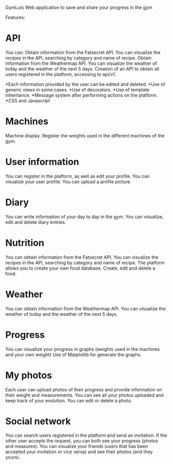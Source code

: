 GymLuis
Web application to save and share your progress in the gym

Features:

API
===
You can:
  Obtain information from the Fatsecret API. You can visualize the recipes in the API, searching by category and name of recipe.
  Obtain information from the Weathermap API. You can visualize the weather of today and the weather of the next 5 days.
Creation of an API to obtain all users registered in the platform, accessing to api/v1.

*Each information provided by the user can be edited and deleted.
*Use of generic views in some cases.
*Use of decorators.
*Use of template inheritance.
*Message system after performing actions on the platform.
*CSS and Javascript

Machines
========
Machine display.
Register the weights used in the different machines of the gym.
  
User information
================
You can register in the platform, as well as edit your profile.
You can visualize your user profile.
You can upload a profile picture.

Diary
=====
You can write information of your day to day in the gym.
You can visualize, edit and delete diary entries.

Nutrition
=========
You can obtain information from the Fatsecret API. You can visualize the recipes in the API, searching by category and name of recipe.
The platform allows you to create your own food database.
Create, edit and delete a food.

Weather
=======
You can obtain information from the Weathermap API. You can visualize the weather of today and the weather of the next 5 days.

Progress
========
You can visualize your progress in graphs (weights used in the machines and your own weight)
Use of Matplotlib for generate the graphs.

My photos
=========
Each user can upload photos of their progress and provide information on their weight and measurements.
You can see all your photos uploaded and keep track of your evolution.
You can edit or delete a photo.

Social network
==============
You can search users registered in the platform and send an invitation. If the other user accepts the request, you can both see your progress (photos and measures).
You can visualize your friends (users that has been accepted your invitation or vice versa) and see their photos (and they yours).




